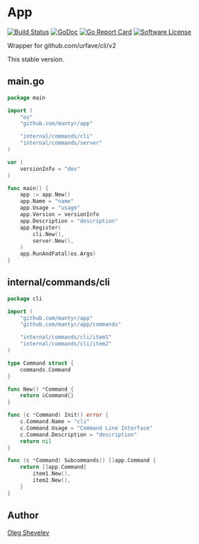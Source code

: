 # App

[![Build Status](https://travis-ci.org/mantyr/starter.svg?branch=master)](https://travis-ci.org/mantyr/app)
[![GoDoc](https://godoc.org/github.com/mantyr/starter?status.png)](http://godoc.org/github.com/mantyr/app)
[![Go Report Card](https://goreportcard.com/badge/github.com/mantyr/app?v=1)][goreport]
[![Software License](https://img.shields.io/badge/license-MIT-brightgreen.svg)](LICENSE.md)

Wrapper for github.com/urfave/cli/v2

This stable version.

## main.go

```go
package main

import (
	"os"
	"github.com/mantyr/app"

	"internal/commands/cli"
	"internal/commands/server"
)

var (
	versionInfo = "dev"
)

func main() {
	app := app.New()
	app.Name = "name"
	app.Usage = "usage"
	app.Version = versionInfo
	app.Description = "description"
	app.Register(
		cli.New(),
		server.New(),
	)
	app.RunAndFatal(os.Args)
}
```

## internal/commands/cli

```go
package cli

import (
	"github.com/mantyr/app"
	"github.com/mantyr/app/commands"

	"internal/commands/cli/item1"
	"internal/commands/cli/item2"
)

type Command struct {
	commands.Command
}

func New() *Command {
	return &Command{}
}

func (c *Command) Init() error {
	c.Command.Name = "cli"
	c.Command.Usage = "Command Line Interface"
	c.Command.Description = "description"
	return nil
}

func (c *Command) Subcommands() []app.Command {
	return []app.Command{
		item1.New(),
		item2.New(),
	}
}
```

## Author

[Oleg Shevelev][mantyr]

[mantyr]: https://github.com/mantyr

[build_status]: https://travis-ci.org/mantyr/app
[godoc]:        http://godoc.org/github.com/mantyr/app
[goreport]:     https://goreportcard.com/report/github.com/mantyr/app
